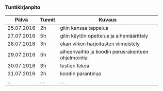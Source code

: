 ﻿### Tuntikirjanpito
Päivä | Tunnit | Kuvaus
--------------- | ----- | ------
25.07.2016 | 2h | gitin kanssa tappelua
27.07.2016 | 5h | gitin käytön opettelua ja aihemäärittely
28.07.2016 | 3h | ekan viikon harjoitusten viimeistely
29.07.2016 | 5h | aiheenvaihto ja koodin perusrakenteen ohjelmointia
30.07.2016 | 3h | testien tekoa
31.07.2016 | 2h | koodin parantelua
... | ... | ...
